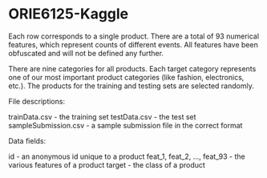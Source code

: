 # ORIE6125-Kaggle
Each row corresponds to a single product. There are a total of 93 numerical features, which represent counts of different events. All features have been obfuscated and will not be defined any further.

There are nine categories for all products. Each target category represents one of our most important product categories (like fashion, electronics, etc.). The products for the training and testing sets are selected randomly.

File descriptions:

trainData.csv - the training set
testData.csv - the test set
sampleSubmission.csv - a sample submission file in the correct format

Data fields:

id - an anonymous id unique to a product
feat_1, feat_2, ..., feat_93 - the various features of a product
target - the class of a product
